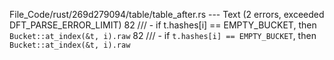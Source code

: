 File_Code/rust/269d279094/table/table_after.rs --- Text (2 errors, exceeded DFT_PARSE_ERROR_LIMIT)
82 ///   - if t.hashes[i] == EMPTY_BUCKET, then `Bucket::at_index(&t, i).raw`                                                                                82 ///   - if `t.hashes[i] == EMPTY_BUCKET`, then `Bucket::at_index(&t, i).raw`

